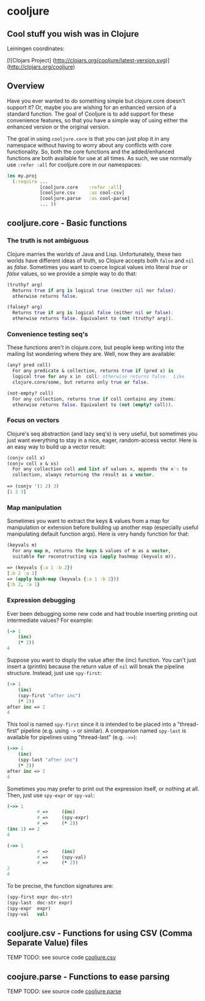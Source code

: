 cooljure
========

## Cool stuff you wish was in Clojure

Leiningen coordinates:

[![Clojars Project]
(http://clojars.org/cooljure/latest-version.svg)]
(http://clojars.org/cooljure)

## Overview

Have you ever wanted to do something simple but clojure.core doesn't support it?  Or, maybe you are wishing for an enhanced version of a standard function.  The goal of Cooljure is to add support for these convenience features, so that you have a simple way of using either the enhanced version or the original version.

The goal in using `cooljure.core` is that you can just plop it in any namespace without having to worry about any conflicts with core functionality.  So, both the core functions and the added/enhanced functions are both available for use at all times.  As such, we use normally use `:refer :all` for cooljure.core in our namespaces:

```clojure
(ns my.proj
  (:require ...
            [cooljure.core    :refer :all]
            [cooljure.csv     :as cool-csv]
            [cooljure.parse   :as cool-parse]
            ... ))
````

## cooljure.core - Basic functions

### The truth is not ambiguous

Clojure marries the worlds of Java and Lisp.  Unfortunately, these two worlds have different ideas of truth, so Clojure accepts both `false` and `nil` as _false_.  Sometimes you want to coerce logical values into literal _true_ or _false_ values, so we provide a simple way to do that:

```clojure
(truthy? arg)
  Returns true if arg is logical true (neither nil nor false);
  otherwise returns false.

(falsey? arg)
  Returns true if arg is logical false (either nil or false);
  otherwise returns false. Equivalent to (not (truthy? arg)).
```

### Convenience testing seq's

These functions aren't in clojure.core, but people keep writing into the mailing list wondering where they are.  Well, now they are available:

```clojure
(any? pred coll)
  For any predicate & collection, returns true if (pred x) is 
  logical true for any x in  coll; otherwise returns false.  Like
  clojure.core/some, but returns only true or false.

(not-empty? coll)
  For any collection, returns true if coll contains any items; 
  otherwise returns false. Equivalent to (not (empty? coll)).
```
### Focus on vectors

Clojure's seq abstraction (and lazy seq's) is very useful, but sometimes you just want everything to stay in a nice, eager, random-access vector.  Here is an easy way to build up a vector result:

```clojure
(conjv coll x)
(conjv coll x & xs)
  For any collection coll and list of values x, appends the x's to 
  collection, always returning the result as a vector.
  
=> (conjv '(1 2) 3)
[1 2 3]

```

### Map manipulation

Sometimes you want to extract the keys & values from a map for manipulation or extension before building up another map (especially useful manipulating default function args).  Here is very handy function for that:

```clojure
(keyvals m)
  For any map m, returns the keys & values of m as a vector, 
  suitable for reconstructing via (apply hashmap (keyvals m)).

=> (keyvals {:a 1 :b 2})
[:b 2 :a 1]
=> (apply hash-map (keyvals {:a 1 :b 2}))
{:b 2, :a 1}
```

### Expression debugging

Ever been debugging some new code and had trouble inserting printing out intermediate values?  For example:

```clojure
(-> 1
    (inc)
    (* 2))
4
```
Suppose you want to disply the value after the (inc) function. You can't just insert a (println) because the return value of `nil` will break the pipeline structure.  Instead, just use `spy-first`:

```clojure
(-> 1
    (inc)
    (spy-first "after inc")
    (* 2))
after inc => 2
4
```
This tool is named `spy-first` since it is intended to be placed into a "thread-first" pipeline (e.g. using `->` or similar).  A companion named `spy-last` is available for pipelines using "thread-last" (e.g. `->>`):
```clojure
(->> 1
    (inc)
    (spy-last "after inc")
    (* 2))
after inc => 2
4
```

Sometimes you may prefer to print out the expression itself, or nothing at all.  Then, just use `spy-expr` or `spy-val`:
```clojure
(->> 1
           #_=>     (inc)
           #_=>     (spy-expr)
           #_=>     (* 2))
(inc 1) => 2
4

(->> 1
           #_=>     (inc)
           #_=>     (spy-val)
           #_=>     (* 2))
2
4
```
To be precise, the function signatures are:
```clojure
(spy-first expr doc-str)
(spy-last  doc-str expr)
(spy-expr  expr)
(spy-val   val)
```

## cooljure.csv - Functions for using CSV (Comma Separate Value) files

TEMP TODO:  see source code [cooljure.csv](http://github.com/cloojure/cooljure/blob/master/src/cooljure/csv.clj)

## coojure.parse - Functions to ease parsing

TEMP TODO:  see source code [cooljure.parse](http://github.com/cloojure/cooljure/blob/master/src/cooljure/parse.clj)
